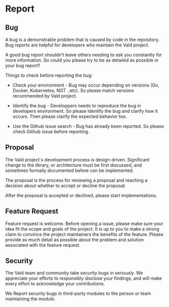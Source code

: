 # Report
## Bug

A bug is a demonstrable problem that is caused by code in the repository. Bug reports are helpful for developers who maintain the Vald project.

A good bug report shouldn’t leave others needing to ask you constantly for more information. So could you please try to be as detailed as possible in your bug report?

Things to check before reporting the bug:
- Check your environment - Bug may occur depending on versions (Go, Docker, Kubernetes, NGT ..etc).  So please match versions recommended by Vald project. 

- Identify the bug - Developpers needs to reproduce the bug in developers environment. So please Identify the bug and clarify how it occurs. Then please clarify the expected behavior too.

- Use the Github issue search - Bug has already been reported. So please check Github issue before reporting.

## Proposal

The Vald project`s development process is design-driven. Significant change to the library, or architecture must be first discussed, and sometimes formally documented before can be implemented.

The proposal is the process for reviewing a proposal and reaching a decision about whether to accept or decline the proposal.

After the proposal is accepted or declined, please start implementations.

## Feature Request

Feature request is welcome. Before opening a issue, please make sure your idea fit the scope and goals of the project. It is up to you to make a strong claim to convince the project maintainers the benefits of the feature. Please provide as much detail as possible about the problem and solution associated with the feature request.

## Security

The Vald team and community take security bugs in seriously. We appreciate your efforts to responsibly disclose your findings, and will make every effort to acknowledge your contributions.

We Report security bugs in third-party modules to the person or team maintaining the module.
